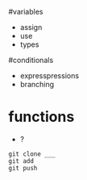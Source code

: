 #variables
* assign
* use
* types


#conditionals
* expresspressions 
* branching 

# functions
* ?


```
git clone ___
git add
git push
```